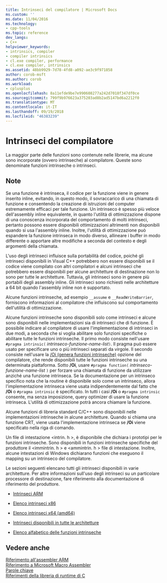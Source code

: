 ```yaml
---
title: Intrinseci del compilatore | Microsoft Docs
ms.custom: ''
ms.date: 11/04/2016
ms.technology:
- cpp-tools
ms.topic: reference
dev_langs:
- C++
helpviewer_keywords:
- intrinsics, compiler
- compiler intrinsics
- cl.exe compiler, performance
- cl.exe compiler, intrinsics
ms.assetid: 48bb9929-7d78-4fd8-a092-ae3c9f971858
author: corob-msft
ms.author: corob
ms.workload:
- cplusplus
ms.openlocfilehash: 8a11efde9be7e990608277a242d7018f347df0ce
ms.sourcegitcommit: 799f9b976623a375203ad8b2ad5147bd6a2212f0
ms.translationtype: MT
ms.contentlocale: it-IT
ms.lasthandoff: 09/19/2018
ms.locfileid: "46383239"
---
```

# <a name="compiler-intrinsics"></a>Intrinseci del compilatore

La maggior parte delle funzioni sono contenute nelle librerie, ma alcune sono incorporate (ovvero intrinseche) al compilatore. Queste sono denominate funzioni intrinseche o intrinseci.

## <a name="remarks"></a>Note

Se una funzione è intrinseca, il codice per la funzione viene in genere inserito inline, evitando, in questo modo, il sovraccarico di una chiamata di funzione e consentendo la creazione di istruzioni del computer estremamente efficaci per tale funzione. Un intrinseco è spesso più veloce dell'assembly inline equivalente, in quanto l'utilità di ottimizzazione dispone di una conoscenza incorporata del comportamento di molti intrinseci, pertanto possono essere disponibili ottimizzazioni altrimenti non disponibili quando si usa l'assembly inline. Inoltre, l'utilità di ottimizzazione può espandere la funzione intrinseca in modo diverso, allineare i buffer in modo differente o apportare altre modifiche a seconda del contesto e degli argomenti della chiamata.

L'uso degli intrinseci influisce sulla portabilità del codice, poiché gli intrinseci disponibili in Visual C++ potrebbero non essere disponibili se il codice viene compilato con altri compilatori e alcuni intrinseci che potrebbero essere disponibili per alcune architetture di destinazione non lo sono per tutte le architetture. Tuttavia, gli intrinseci sono in genere più portabili degli assembly inline. Gli intrinseci sono richiesti nelle architetture a 64 bit quando l'assembly inline non è supportato.

Alcune funzioni intrinseche, ad esempio `__assume` e `__ReadWriteBarrier`, forniscono informazioni al compilatore che influiscono sul comportamento dell'utilità di ottimizzazione.

Alcune funzioni intrinseche sono disponibili solo come intrinseci e alcune sono disponibili nelle implementazioni sia di intrinseci che di funzione. È possibile indicare al compilatore di usare l'implementazione di intrinseci in due modi, a seconda che si voglia abilitare solo funzioni specifiche o abilitare tutte le funzioni intrinseche. Il primo modo consiste nell'usare `#pragma intrinsic(` *intrinseco-funzione-name-list*`)`. Il pragma può essere usato per specificare uno o più intrinseci separati da virgole. Il secondo consiste nell'usare la [/Oi (genera funzioni intrinseche)](../build/reference/oi-generate-intrinsic-functions.md) opzione del compilatore, che rende disponibili tutte le funzioni intrinseche su una determinata piattaforma. Sotto **/Oi**, usare `#pragma function(` *intrinseco-funzione-name-list* `)` per forzare una chiamata di funzione da utilizzare anziché una funzione intrinseca. Se la documentazione per un intrinseco specifico nota che la routine è disponibile solo come un intrinseco, allora l'implementazione intrinseca viene usata indipendentemente dal fatto che **/Oi** o `#pragma intrinsic` è specificato. In tutti i casi **/Oi** o `#pragma intrinsic` consente, ma senza imposizione, query optimizer di usare la funzione intrinseca. L'utilità di ottimizzazione potrà ancora chiamare la funzione.

Alcune funzioni di libreria standard C/C++ sono disponibili nelle implementazioni intrinseche in alcune architetture. Quando si chiama una funzione CRT, viene usata l'implementazione intrinseca se **/Oi** viene specificato nella riga di comando.

Un file di intestazione \<intrin. h >, è disponibile che dichiara i prototipi per le funzioni intrinseche. Sono disponibili in funzioni intrinseche specifiche del produttore il \<immintrin. h > e \<ammintrin. h > file di intestazione. Inoltre, alcune intestazioni di Windows dichiarano funzioni che eseguono il mapping su un intrinseco del compilatore.

Le sezioni seguenti elencano tutti gli intrinseci disponibili in varie architetture. Per altre informazioni sull'uso degli intrinseci su un particolare processore di destinazione, fare riferimento alla documentazione di riferimento del produttore.

- [Intrinseci ARM](../intrinsics/arm-intrinsics.md)

- [Elenco intrinseci x86](../intrinsics/x86-intrinsics-list.md)

- [Elenco intrinseci x64 (amd64)](../intrinsics/x64-amd64-intrinsics-list.md)

- [Intrinseci disponibili in tutte le architetture](../intrinsics/intrinsics-available-on-all-architectures.md)

- [Elenco alfabetico delle funzioni intrinseche](../intrinsics/alphabetical-listing-of-intrinsic-functions.md)

## <a name="see-also"></a>Vedere anche

[Riferimento all'assembler ARM](../assembler/arm/arm-assembler-reference.md)<br/>
[Riferimento a Microsoft Macro Assembler](../assembler/masm/microsoft-macro-assembler-reference.md)<br/>
[Parole chiave](../cpp/keywords-cpp.md)<br/>
[Riferimenti della libreria di runtime di C](../c-runtime-library/c-run-time-library-reference.md)